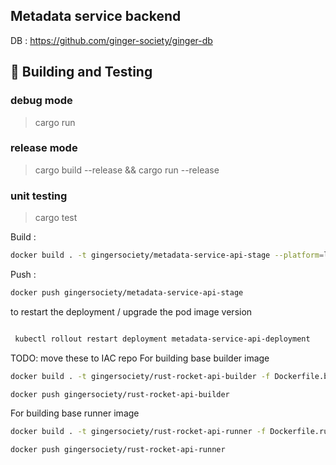 ## Metadata service backend

DB : https://github.com/ginger-society/ginger-db

## 🔧 Building and Testing

### debug mode
> cargo run

### release mode
> cargo build --release && cargo run --release


### unit testing
> cargo test



Build : 

```sh
docker build . -t gingersociety/metadata-service-api-stage --platform=linux/amd64
```


Push : 

```sh
docker push gingersociety/metadata-service-api-stage
```



to restart the deployment / upgrade the pod image version 
```sh 

 kubectl rollout restart deployment metadata-service-api-deployment
```
TODO: move these to IAC repo
For building base builder image
```sh
docker build . -t gingersociety/rust-rocket-api-builder -f Dockerfile.builder --platform=linux/amd64

docker push gingersociety/rust-rocket-api-builder
```

For building base runner image
```sh
docker build . -t gingersociety/rust-rocket-api-runner -f Dockerfile.runner --platform=linux/amd64

docker push gingersociety/rust-rocket-api-runner
```